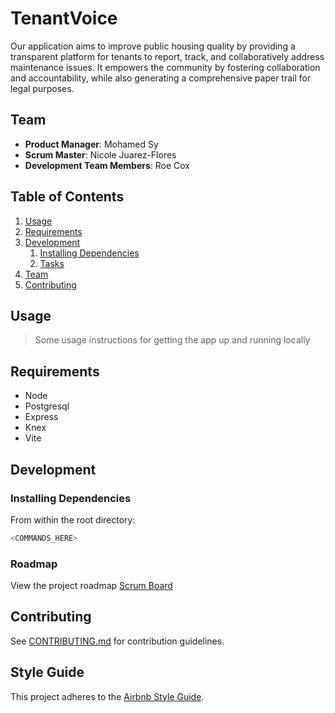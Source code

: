 # TenantVoice
Our application aims to improve public housing quality by providing a transparent platform for tenants to report, track, and collaboratively address maintenance issues. It empowers the community by fostering collaboration and accountability, while also generating a comprehensive paper trail for legal purposes. 

## Team

 - __Product Manager__: Mohamed Sy
 - __Scrum Master__: Nicole Juarez-Flores
 - __Development Team Members__: Roe Cox


## Table of Contents


1. [Usage](#Usage)
1. [Requirements](#requirements)
1. [Development](#development)
   1. [Installing Dependencies](#installing-dependencies)
   1. [Tasks](#tasks)
1. [Team](#team)
1. [Contributing](#contributing)


## Usage


> Some usage instructions for getting the app up and running locally


## Requirements


- Node 
- Postgresql 
- Express
- Knex
- Vite


## Development


### Installing Dependencies


From within the root directory:


```sh
<COMMANDS_HERE>
```


### Roadmap


View the project roadmap [Scrum Board](https://github.com/orgs/TenantVoice/projects/1/views/1)




## Contributing


See [CONTRIBUTING.md](CONTRIBUTING.md) for contribution guidelines.




## Style Guide


This project adheres to the [Airbnb Style Guide](https://github.com/airbnb/javascript).
